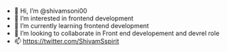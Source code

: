 - 👋 Hi, I’m @shivamsoni00
- 👀 I’m interested in frontend development
- 🌱 I’m currently learning frontend development
- 💞️ I’m looking to collaborate in Front end developement and devrel role
- 📫 https://twitter.com/ShivamSspirit

<!---
shivamsoni00/shivamsoni00 is a ✨ special ✨ repository because its `README.md` (this file) appears on your GitHub profile.
You can click the Preview link to take a look at your changes.
--->
